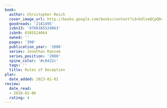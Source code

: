 ```yaml
---
book:
  author: Christopher Reich
  cover_image_url: http://books.google.com/books/content?id=kdlxeQCpQDcC&printsec=frontcover&img=1&zoom=1&source=gbs_api
  goodreads: '2181495'
  isbn13: '9780385524063'
  isbn9: 0385524064
  owned: ''
  pages: '390'
  publication_year: '2008'
  series: Jonathan Ransom
  series_position: '2008'
  spine_color: '#c8432c'
  tags: ''
  title: Rules of Deception
plan:
  date_added: 2023-01-01
review:
  date_read:
  - 2010-01-06
  rating: 4
---
```

